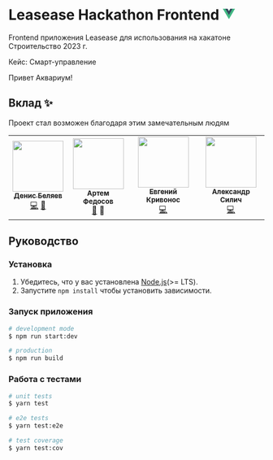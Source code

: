 # Leasease Hackathon Frontend <a href="https://vuejs.org/" target="blank"><svg class="logo" viewBox="0 0 128 128" width="24" height="24" data-v-e0ef77de=""><path fill="#42b883" d="M78.8,10L64,35.4L49.2,10H0l64,110l64-110C128,10,78.8,10,78.8,10z" data-v-e0ef77de=""></path><path fill="#35495e" d="M78.8,10L64,35.4L49.2,10H25.6L64,76l38.4-66H78.8z" data-v-e0ef77de=""></path></svg></a>

Frontend приложения Leasease для использования на хакатоне Строительство 2023 г.

Кейс: Смарт-управление

Привет Аквариум!

## Вклад ✨

Проект стал возможен благодаря этим замечательным людям

<!-- prettier-ignore-start -->
<!-- markdownlint-disable -->
<table>
  <tr>
    <td align="center"><a href="https://github.com/belyaev-dev"><img src="https://avatars.githubusercontent.com/u/74226935?v=4?s=100" width="100px" alt=""/><br /><sub><b>Денис Беляев</b></sub></a><br /><a href="https://github.com/belyaev-dev/hackaton-backend/commits?author=belyaev-dev" title="Код">💻</a> <a href="https://github.com/belyaev-dev/hackaton-backend/commits?author=belyaev-dev" title="Documentation">📖</a></td>
    <td align="center"><a href="https://digital-brand.ru"><img src="https://i.ibb.co/PMBX1ph/photo-2022-11-18-15-29-05.jpg" width="100px" alt=""/><br /><sub><b>Артем Федосов</b></sub></a><br /><a href="https://www.figma.com/file/4jQS2EN24RVskaoFO6TKtC/Untitled" title="Дизайн">🎨</a> <a title="Идеи">🤔</a></td>
    <td align="center"><a href="https://github.com/EndorphinE19"><img src="https://i.ibb.co/9gvRpgn/IMG-20230219-102050-817-1.png" width="100px" height="100px" alt=""/><br /><sub><b>Евгений Кривонос</b></sub></a><br /><a href="https://github.com/belyaev-dev/hackathon/commits?author=EndorphinE19" title="Код">💻</a></td>
    <td align="center"><a href="https://github.com/xeloo"><img src="https://avatars.githubusercontent.com/u/2788802?s=100&v=4" width="100px" alt=""/><br /><sub><b>Александр Силич</b></sub></a><br /><a href="https://github.com/belyaev-dev/hackathon/commits?author=xeloo" title="Код">💻</a></td>
  </tr>
</table>

<!-- markdownlint-restore -->
<!-- prettier-ignore-end -->

## Руководство

### Установка

1. Убедитесь, что у вас установлена [Node.js](https://nodejs.org)(>= LTS).
2. Запустите `npm install` чтобы установить зависимости.

### Запуск приложения 

```bash
# development mode
$ npm run start:dev

# production
$ npm run build
```

### Работа с тестами

```bash
# unit tests
$ yarn test

# e2e tests
$ yarn test:e2e

# test coverage
$ yarn test:cov
```
